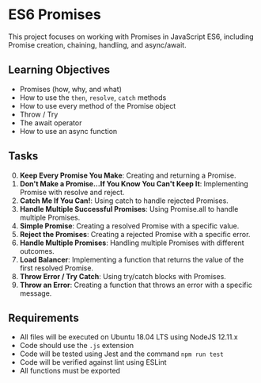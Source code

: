 # ES6 Promises

This project focuses on working with Promises in JavaScript ES6, including Promise creation, chaining, handling, and async/await.

## Learning Objectives

- Promises (how, why, and what)
- How to use the `then`, `resolve`, `catch` methods
- How to use every method of the Promise object
- Throw / Try
- The await operator
- How to use an async function

## Tasks

0. **Keep Every Promise You Make**: Creating and returning a Promise.
1. **Don't Make a Promise...If You Know You Can't Keep It**: Implementing Promise with resolve and reject.
2. **Catch Me If You Can!**: Using catch to handle rejected Promises.
3. **Handle Multiple Successful Promises**: Using Promise.all to handle multiple Promises.
4. **Simple Promise**: Creating a resolved Promise with a specific value.
5. **Reject the Promises**: Creating a rejected Promise with a specific error.
6. **Handle Multiple Promises**: Handling multiple Promises with different outcomes.
7. **Load Balancer**: Implementing a function that returns the value of the first resolved Promise.
8. **Throw Error / Try Catch**: Using try/catch blocks with Promises.
9. **Throw an Error**: Creating a function that throws an error with a specific message.

## Requirements

- All files will be executed on Ubuntu 18.04 LTS using NodeJS 12.11.x
- Code should use the `.js` extension
- Code will be tested using Jest and the command `npm run test`
- Code will be verified against lint using ESLint
- All functions must be exported